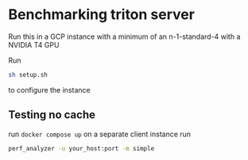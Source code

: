# Benchmarking triton server

Run this in a GCP instance with a minimum of an n-1-standard-4 with a NVIDIA T4 GPU

Run

```sh
sh setup.sh
```

to configure the instance

## Testing no cache

run
`docker compose up`
on a separate client instance run 

```sh
perf_analyzer -u your_host:port -m simple
```